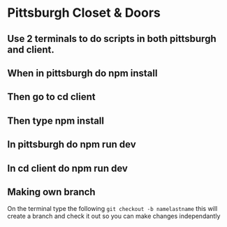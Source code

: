 # Pittsburgh Closet & Doors
## Use 2 terminals to do scripts in both pittsburgh and client.
## When in pittsburgh do npm install
## Then go to cd client
## Then type npm install
## In pittsburgh do npm run dev
## In cd client do npm run dev

## Making own branch

On the terminal type the following `git checkout -b namelastname` this will create a branch and check it out so you can make changes independantly